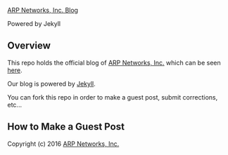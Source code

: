 [ARP Networks, Inc. Blog](https://arpnetworks.com/blog)

Powered by Jekyll

Overview
--------

This repo holds the official blog of [ARP Networks, Inc.](https://arpnetworks.com) which can be seen [here](https://arpnetworks.com/blog).

Our blog is powered by [Jekyll](https://jekyllrb.com/).

You can fork this repo in order to make a guest post, submit corrections, etc...

How to Make a Guest Post
------------------------

Copyright (c) 2016 [ARP Networks, Inc.](https://arpnetworks.com)
